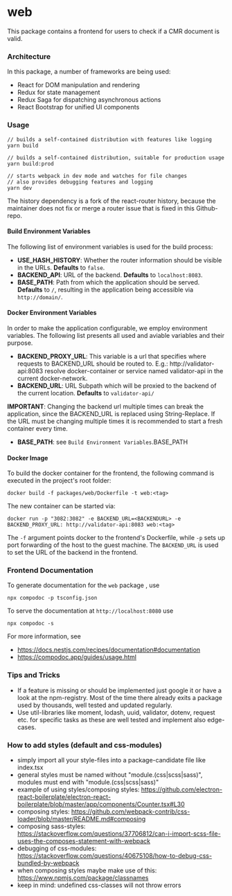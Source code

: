 # web

This package contains a frontend for users to check if a CMR document is valid.

### Architecture
In this package, a number of frameworks are being used:
* React for DOM manipulation and rendering
* Redux for state management
* Redux Saga for dispatching asynchronous actions
* React Bootstrap for unified UI components

### Usage
```shell script
// builds a self-contained distribution with features like logging
yarn build

// builds a self-contained distribution, suitable for production usage
yarn build:prod

// starts webpack in dev mode and watches for file changes
// also provides debugging features and logging
yarn dev
```

The history dependency is a fork of the react-router history, because the maintainer does not fix or merge a router issue that is fixed in this Github-repo.

#### Build Environment Variables
The following list of environment variables is used for the build process:
- **USE_HASH_HISTORY**: Whether the router information should be visible in the URLs. **Defaults** to `false`.
- **BACKEND_API**: URL of the backend. **Defaults** to `localhost:8083`.
- **BASE_PATH**: Path from which the application should be served. **Defaults** to `/`, resulting in the application being accessible via
`http://domain/`.

#### Docker Environment Variables
In order to make the application configurable, we employ environment variables. The following list presents all used and
aviable variables and their purpose.
- **BACKEND_PROXY_URL**: This variable is a url that specifies where requests to BACKEND_URL should be routed to.
E.g.: http://validator-api:8083 resolve docker-container or service named validator-api in the current docker-network.
- **BACKEND_URL**: URL Subpath which will be proxied to the backend of the current location. **Defaults** to `validator-api/`

**IMPORTANT**: Changing the backend url multiple times can break the application, since
the BACKEND_URL is replaced using String-Replace. If the URL must be changing multiple times it is recommended to start a fresh
container every time.
- **BASE_PATH**: see `Build Environment Variables`.BASE_PATH

#### Docker Image
To build the docker container for the frontend, the following command is executed in the project's root folder:
```shell script
docker build -f packages/web/Dockerfile -t web:<tag> 
```  
The new container can be started via:
```shell script
docker run -p "3082:3082" -e BACKEND_URL=<BACKENDURL> -e BACKEND_PROXY_URL: http://validator-api:8083 web:<tag>
```
The `-f` argument points docker to the frontend's Dockerfile, while `-p` sets up port forwarding of the host to the guest machine. The `BACKEND_URL` is used to set the
URL of the backend in the frontend.

### Frontend Documentation

To generate documentation for the `web` package , use
```
npx compodoc -p tsconfig.json
```

To serve the documentation at `http://localhost:8080` use
```
npx compodoc -s
```

For more information, see
* https://docs.nestjs.com/recipes/documentation#documentation
* https://compodoc.app/guides/usage.html

### Tips and Tricks
* If a feature is missing or should be implemented just google it or have a look at the npm-registry. Most of the time there already exits a package used by thousands, well tested and updated regularly.
* Use util-libraries like moment, lodash, uuid, validator, dotenv, request etc. for specific tasks as these are well tested and implement also edge-cases.

### How to add styles (default and css-modules)
* simply import all your style-files into a package-candidate file like index.tsx
* general styles must be named without "module.(css|scss|sass)", modules must end with "module.(css|scss|sass)"
* example of using styles/composing styles: https://github.com/electron-react-boilerplate/electron-react-boilerplate/blob/master/app/components/Counter.tsx#L30
* composing styles: https://github.com/webpack-contrib/css-loader/blob/master/README.md#composing
* composing sass-styles: https://stackoverflow.com/questions/37706812/can-i-import-scss-file-uses-the-composes-statement-with-webpack
* debugging of css-modules: https://stackoverflow.com/questions/40675108/how-to-debug-css-bundled-by-webpack
* when composing styles maybe make use of this: https://www.npmjs.com/package/classnames
* keep in mind: undefined css-classes will not throw errors
